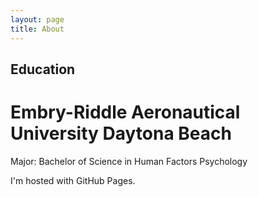 ```yaml
---
layout: page
title: About
---
```


## Education 

# Embry-Riddle Aeronautical University Daytona Beach

Major: Bachelor of Science in Human Factors Psychology 


I'm hosted with GitHub Pages.
